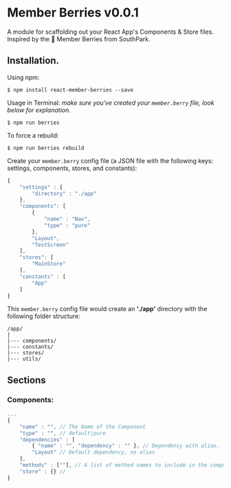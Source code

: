 # Member Berries v0.0.1

A module for scaffolding out your React App's Components &amp; Store files. Inspired by the :grapes: Member Berries from SouthPark.

## Installation.

Using npm:
```shell
$ npm install react-member-berries --save
```

Usage in Terminal: 
*make sure you've created your `member.berry` file, look below for explanation.*
```shell
$ npm run berries 
```
To force a rebuild:
```shell
$ npm run berries rebuild
```

Create your `member.berry` config file (a JSON file with the following keys: settings, components, stores, and constants):
```javascript
{
	"settings" : {
		"directory" : "./app"
	},
	"components": [
		{
			"name" : "Nav",
			"type" : "pure"
		},
		"Layout",
		"TestScreen"
	],
	"stores": [
		"MainStore"
	],
	"constants" : [
		"App"
	]
}
```
This `member.berry` config file would create an **'./app'** directory with the following folder structure:
```
/app/
|
|--- components/
|--- constants/
|--- stores/
|--- utils/
```

## Sections

### Components:
``` javascript
...
{
	"name" : "", // The Name of the Component
	"type" : "", // default|pure
	"dependencies" : [
		{ "name" : "", "dependency" : "" }, // Dependency with alias.
		"Layout" // Default dependency, no alias
	],
	"methods" : [""], // A list of method names to include in the component.
	"store" : {} // 
}
```